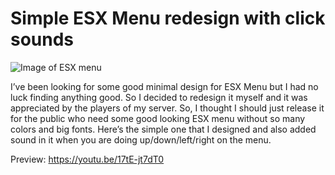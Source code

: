 # Simple ESX Menu redesign with click sounds

![Image of ESX menu](https://forum.cfx.re/uploads/default/original/4X/a/f/d/afd110fafa5eab56f1575a65edf95b93aa939c7a.jpeg)

I’ve been looking for some good minimal design for ESX Menu but I had no luck finding anything good. So I decided to redesign it myself and it was appreciated by the players of my server. So, I thought I should just release it for the public who need some good looking ESX menu without so many colors and big fonts. Here’s the simple one that I designed and also added sound in it when you are doing up/down/left/right on the menu. 

Preview: https://youtu.be/17tE-jt7dT0
